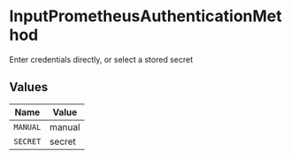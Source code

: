# InputPrometheusAuthenticationMethod

Enter credentials directly, or select a stored secret


## Values

| Name     | Value    |
| -------- | -------- |
| `MANUAL` | manual   |
| `SECRET` | secret   |